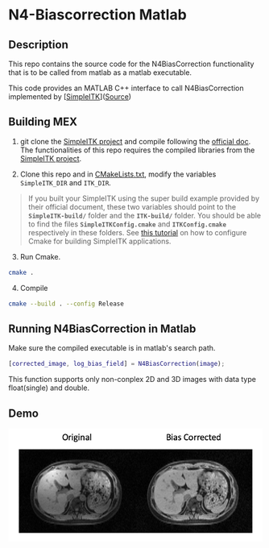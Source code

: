 # N4-Biascorrection Matlab

## Description

This repo contains the source code for the N4BiasCorrection functionality that is to be called from matlab 
as a matlab executable. 

This code provides an MATLAB C++ interface to call N4BiasCorrection implemented by [[SimpleITK](https://simpleitk.readthedocs.io/en/master/link_N4BiasFieldCorrection_docs.html)]([Source](https://github.com/SimpleITK/SimpleITK))



## Building MEX 

1. git clone the [SimpleITK project](https://github.com/SimpleITK/SimpleITK) and compile following the [official doc](https://simpleitk.readthedocs.io/en/master/building.html). The functionalities of this repo requires the compiled libraries from the [SimpleITK project](https://github.com/SimpleITK/SimpleITK).

2. Clone this repo and in [CMakeLists.txt](./CMakeLists.txt), modify the variables `SimpleITK_DIR` and `ITK_DIR`. 
> If you built your SimpleITK using the super build example provided by their official document, these two variables should point to the **`SimpleITK-build/`** folder and the **`ITK-build/`** folder. You should be able to find the files **`SimpleITKConfig.cmake`** and **`ITKConfig.cmake`** respectively in these folders. See [this tutorial](https://simpleitk.readthedocs.io/en/master/link_CppCMake_docs.html) on how to configure Cmake for building SimpleITK applications.


3. Run Cmake. 
```bash 
cmake .
```
4. Compile
```bash
cmake --build . --config Release
```


## Running N4BiasCorrection in Matlab
Make sure the compiled executable is in matlab's search path. 

```matlab
[corrected_image, log_bias_field] = N4BiasCorrection(image);
```

This function supports only non-conplex 2D and 3D images with data type float(single) and double.

## Demo

![Bias Correction Demonstration](./figures/combined.png)
